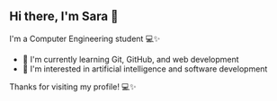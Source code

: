 ## Hi there, I'm Sara 👋

I'm a Computer Engineering student 💻✨



- 🔭 I'm currently learning Git, GitHub, and web development  
- 🌱 I'm interested in artificial intelligence and software development  

Thanks for visiting my profile! 💻✨

